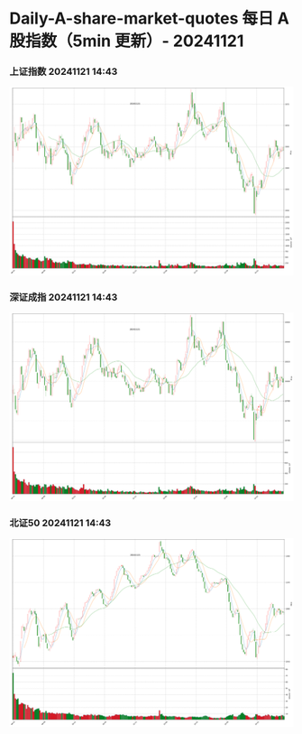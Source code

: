 
# Daily-A-share-market-quotes 每日 A 股指数（5min 更新）- 20241121

### 上证指数 20241121 14:43
![](./fig/2024/11/20241121-sh000001.png)

### 深证成指 20241121 14:43
![](./fig/2024/11/20241121-sz399001.png)

### 北证50 20241121 14:43
![](./fig/2024/11/20241121-bj899050.png)

